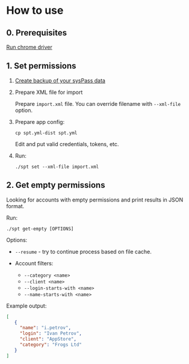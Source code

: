 # How to use

## 0. Prerequisites

[Run chrome driver](Install.md)

## 1. Set permissions

1. [Create backup of your sysPass data](https://syspass-doc.readthedocs.io/en/3.1/application/backup.html)

2. Prepare XML file for import

   Prepare `import.xml` file. You can override filename with `--xml-file` option.

3. Prepare app config:

    ```shell
    cp spt.yml-dist spt.yml
    ```

   Edit and put valid credentials, tokens, etc.

4. Run:

    ```shell
    ./spt set --xml-file import.xml
    ```

## 2. Get empty permissions

Looking for accounts with empty permissions and print results in JSON format.

Run:

```shell
./spt get-empty [OPTIONS]
```

Options:

- `--resume` - try to continue process based on file cache.

- Account filters:
  - `--category <name>`
  - `--client <name>`
  - `--login-starts-with <name>`
  - `--name-starts-with <name>`

Example output:

```json
[
   {
     "name": "i.petrov",
     "login": "Ivan Petrov",
     "client": "AppStore",
     "category": "Frogs Ltd"
   }
]
```
